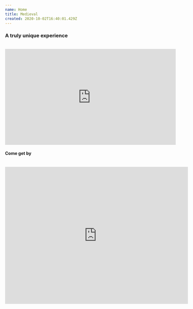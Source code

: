 ```yaml
---
name: Home
title: Medieval
created: 2020-10-02T16:40:01.429Z
---
```


<div className="intro">
<h3>A truly unique experience</h3>
<br />
<div
style={{
display: 'flex',
justifyContent: 'center',
alignItems: 'center',
textAlign: 'center'
}}
>
<iframe
width="560"
height="315"
src="https://www.youtube.com/embed/dyjqI3aHfZc"
frameBorder="0"
allow="accelerometer; autoplay; clipboard-write; encrypted-media; gyroscope; picture-in-picture"
allowFullScreen
></iframe>
</div>
<h4>Come get by</h4>
<br/><center>
<iframe src="https://www.google.com/maps/embed?pb=!1m18!1m12!1m3!1d5938.823444758349!2d14.48924885800133!3d41.90550710736917!2m3!1f0!2f0!3f0!3m2!1i1024!2i768!4f13.1!3m3!1m2!1s0x13309289113a3315%3A0xaa93966b06778218!2s66050%20Fraine%20Province%20of%20Chieti!5e0!3m2!1sen!2sit!4v1607023766322!5m2!1sen!2sit" width="600" height="450" frameBorder="0"  allowFullScreen="" aria-hidden="false" tabIndex="0"></iframe>
</center>
<br/>
<br/>
</div>
